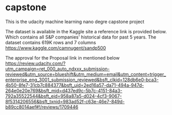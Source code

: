 # capstone
This is the udacity machine learning nano degre capstone project

The dataset is available in the Kaggle site a reference link is provided below. Which
contains all S&P companies' historical data for past 5 years. The dataset contains
619K rows and 7 columns
https://www.kaggle.com/camnugent/sandp500

The approval for the Proposal link in mentioned below
https://review.udacity.com/?utm_campaign=ret_000_auto_ndxxx_submission-reviewed&utm_source=blueshift&utm_medium=email&utm_content=trigger_enterprise_eng_3001_submission_reviewed&bsft_clkid=128db6e0-bca3-4b50-8fe7-31cb7c884377&bsft_uid=2ed16a57-da71-494a-947d-264e0e20e769&bsft_mid=d437ed9c-5b7c-4151-84a3-792a35522544&bsft_eid=958a87a5-d024-4cf3-9067-8f5314206556&bsft_txnid=983ad52f-c63e-46e7-849d-b89cc8014aef#!/reviews/1709446
